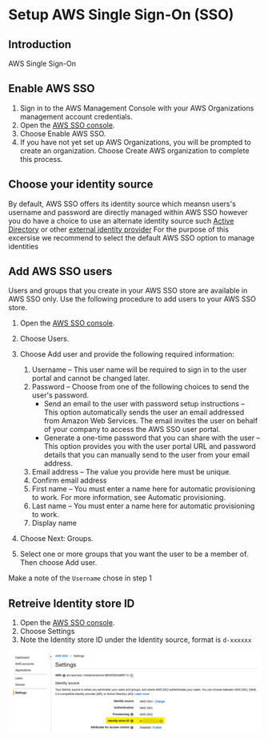 # Setup AWS Single Sign-On (SSO)

## Introduction
AWS Single Sign-On 

## Enable AWS SSO

1. Sign in to the AWS Management Console with your AWS Organizations management account credentials.
2. Open the [AWS SSO console](https://console.aws.amazon.com/singlesignon).
3. Choose Enable AWS SSO.
4. If you have not yet set up AWS Organizations, you will be prompted to create an organization. Choose Create AWS organization to complete this process.

## Choose your identity source

By default, AWS SSO offers its identity source which meansn users's username and password are directly managed within AWS SSO however you do have a choice to use an alternate identity source such [Active Directory](https://docs.aws.amazon.com/singlesignon/latest/userguide/manage-your-identity-source-ad.html) or other [external identity provider](https://docs.aws.amazon.com/singlesignon/latest/userguide/manage-your-identity-source-idp.html)
For the purpose of this excersise we recommend to select the default AWS SSO option to manage identities

## Add AWS SSO users

Users and groups that you create in your AWS SSO store are available in AWS SSO only. Use the following procedure to add users to your AWS SSO store.

1. Open the [AWS SSO console](https://console.aws.amazon.com/singlesignon).
2. Choose Users.
3. Choose Add user and provide the following required information:
   1. Username – This user name will be required to sign in to the user portal and cannot be changed later.
   2. Password – Choose from one of the following choices to send the user's password.
      * Send an email to the user with password setup instructions – This option automatically sends the user an email addressed from Amazon Web Services. The email invites the user on behalf of your company to access the AWS SSO user portal.
      * Generate a one-time password that you can share with the user – This option provides you with the user portal URL and password details that you can manually send to the user from your email address.
   3. Email address – The value you provide here must be unique.
   4. Confirm email address
   5. First name – You must enter a name here for automatic provisioning to work. For more information, see Automatic provisioning.
   6. Last name – You must enter a name here for automatic provisioning to work.
   7. Display name

4. Choose Next: Groups.
5. Select one or more groups that you want the user to be a member of. Then choose Add user.

Make a note of the ```Username``` chose in step 1

## Retreive Identity store ID

1. Open the [AWS SSO console](https://console.aws.amazon.com/singlesignon).
2. Choose Settings
3. Note the Identity store ID under the Identity source, format is ```d-xxxxxx```

![image info](./img/sso-store-id.png)
